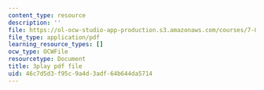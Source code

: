 ```yaml
---
content_type: resource
description: ''
file: https://ol-ocw-studio-app-production.s3.amazonaws.com/courses/7-016-introductory-biology-fall-2018/46c7d5d3f95c9a4d3adf64b644da5714_CALYA11terw.pdf
file_type: application/pdf
learning_resource_types: []
ocw_type: OCWFile
resourcetype: Document
title: 3play pdf file
uid: 46c7d5d3-f95c-9a4d-3adf-64b644da5714
---
```

